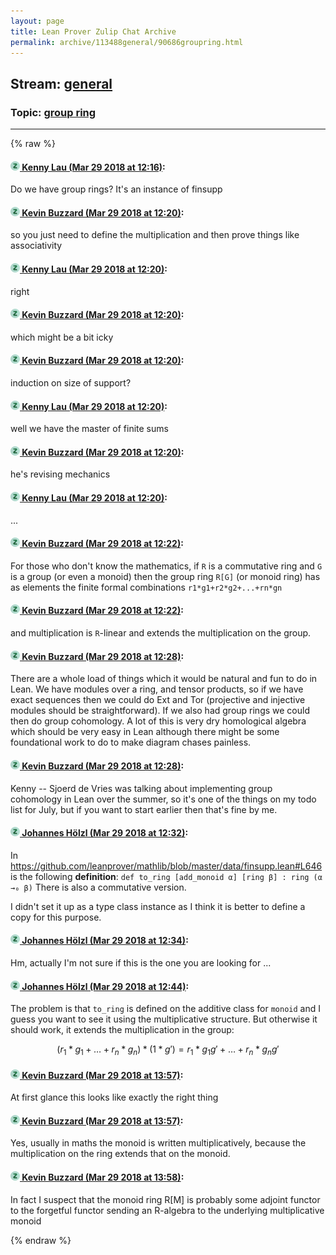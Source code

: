 ```yaml
---
layout: page
title: Lean Prover Zulip Chat Archive 
permalink: archive/113488general/90686groupring.html
---
```


## Stream: [general](index.html)
### Topic: [group ring](90686groupring.html)

---


{% raw %}
#### [![Click to go to Zulip](../../assets/img/zulip2.png) Kenny Lau (Mar 29 2018 at 12:16)](https://leanprover.zulipchat.com/#narrow/stream/113488-general/topic/group%20ring/near/124361143):
Do we have group rings? It's an instance of finsupp

#### [![Click to go to Zulip](../../assets/img/zulip2.png) Kevin Buzzard (Mar 29 2018 at 12:20)](https://leanprover.zulipchat.com/#narrow/stream/113488-general/topic/group%20ring/near/124361238):
so you just need to define the multiplication and then prove things like associativity

#### [![Click to go to Zulip](../../assets/img/zulip2.png) Kenny Lau (Mar 29 2018 at 12:20)](https://leanprover.zulipchat.com/#narrow/stream/113488-general/topic/group%20ring/near/124361248):
right

#### [![Click to go to Zulip](../../assets/img/zulip2.png) Kevin Buzzard (Mar 29 2018 at 12:20)](https://leanprover.zulipchat.com/#narrow/stream/113488-general/topic/group%20ring/near/124361250):
which might be a bit icky

#### [![Click to go to Zulip](../../assets/img/zulip2.png) Kevin Buzzard (Mar 29 2018 at 12:20)](https://leanprover.zulipchat.com/#narrow/stream/113488-general/topic/group%20ring/near/124361252):
induction on size of support?

#### [![Click to go to Zulip](../../assets/img/zulip2.png) Kenny Lau (Mar 29 2018 at 12:20)](https://leanprover.zulipchat.com/#narrow/stream/113488-general/topic/group%20ring/near/124361253):
well we have the master of finite sums

#### [![Click to go to Zulip](../../assets/img/zulip2.png) Kevin Buzzard (Mar 29 2018 at 12:20)](https://leanprover.zulipchat.com/#narrow/stream/113488-general/topic/group%20ring/near/124361255):
he's revising mechanics

#### [![Click to go to Zulip](../../assets/img/zulip2.png) Kenny Lau (Mar 29 2018 at 12:20)](https://leanprover.zulipchat.com/#narrow/stream/113488-general/topic/group%20ring/near/124361256):
...

#### [![Click to go to Zulip](../../assets/img/zulip2.png) Kevin Buzzard (Mar 29 2018 at 12:22)](https://leanprover.zulipchat.com/#narrow/stream/113488-general/topic/group%20ring/near/124361302):
For those who don't know the mathematics, if `R` is a commutative ring and `G` is a group (or even a monoid) then the group ring `R[G]` (or monoid ring) has as elements the finite formal combinations `r1*g1+r2*g2+...+rn*gn`

#### [![Click to go to Zulip](../../assets/img/zulip2.png) Kevin Buzzard (Mar 29 2018 at 12:22)](https://leanprover.zulipchat.com/#narrow/stream/113488-general/topic/group%20ring/near/124361305):
and multiplication is `R`-linear and extends the multiplication on the group.

#### [![Click to go to Zulip](../../assets/img/zulip2.png) Kevin Buzzard (Mar 29 2018 at 12:28)](https://leanprover.zulipchat.com/#narrow/stream/113488-general/topic/group%20ring/near/124361450):
There are a whole load of things which it would be natural and fun to do in Lean. We have modules over a ring, and tensor products, so if we have exact sequences then we could do Ext and Tor (projective and injective modules should be straightforward). If we also had group rings we could then do group cohomology. A lot of this is very dry homological algebra which should be very easy in Lean although there might be some foundational work to do to make diagram chases painless.

#### [![Click to go to Zulip](../../assets/img/zulip2.png) Kevin Buzzard (Mar 29 2018 at 12:28)](https://leanprover.zulipchat.com/#narrow/stream/113488-general/topic/group%20ring/near/124361456):
Kenny -- Sjoerd de Vries was talking about implementing group cohomology in Lean over the summer, so it's one of the things on my todo list for July, but if you want to start earlier then that's fine by me.

#### [![Click to go to Zulip](../../assets/img/zulip2.png) Johannes Hölzl (Mar 29 2018 at 12:32)](https://leanprover.zulipchat.com/#narrow/stream/113488-general/topic/group%20ring/near/124361560):
In  https://github.com/leanprover/mathlib/blob/master/data/finsupp.lean#L646 is the following **definition**: 
`def to_ring [add_monoid α] [ring β] : ring (α →₀ β)`
There is also a commutative version.

I didn't set it up as a type class instance as I think it is better to define a copy for this purpose.

#### [![Click to go to Zulip](../../assets/img/zulip2.png) Johannes Hölzl (Mar 29 2018 at 12:34)](https://leanprover.zulipchat.com/#narrow/stream/113488-general/topic/group%20ring/near/124361614):
Hm, actually I'm not sure if this is the one you are looking for ...

#### [![Click to go to Zulip](../../assets/img/zulip2.png) Johannes Hölzl (Mar 29 2018 at 12:44)](https://leanprover.zulipchat.com/#narrow/stream/113488-general/topic/group%20ring/near/124361925):
The problem is that `to_ring` is defined on the additive class for `monoid` and I guess you want to see it using the multiplicative structure. But otherwise it should work, it extends the multiplication in the group:
```math
(r_1 * g_1 + \dots + r_n * g_n) * (1 * g') = r_1 * g_1g' + \dots + r_n * g_ng'
```

#### [![Click to go to Zulip](../../assets/img/zulip2.png) Kevin Buzzard (Mar 29 2018 at 13:57)](https://leanprover.zulipchat.com/#narrow/stream/113488-general/topic/group%20ring/near/124363883):
At first glance this looks like exactly the right thing

#### [![Click to go to Zulip](../../assets/img/zulip2.png) Kevin Buzzard (Mar 29 2018 at 13:57)](https://leanprover.zulipchat.com/#narrow/stream/113488-general/topic/group%20ring/near/124363886):
Yes, usually in maths the monoid is written multiplicatively, because the multiplication on the ring extends that on the monoid.

#### [![Click to go to Zulip](../../assets/img/zulip2.png) Kevin Buzzard (Mar 29 2018 at 13:58)](https://leanprover.zulipchat.com/#narrow/stream/113488-general/topic/group%20ring/near/124363928):
In fact I suspect that the monoid ring R[M] is probably some adjoint functor to the forgetful functor sending an R-algebra to the underlying multiplicative monoid


{% endraw %}
